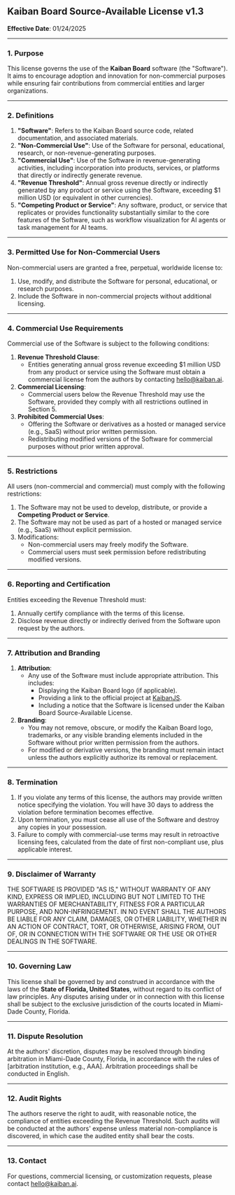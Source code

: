 ## **Kaiban Board Source-Available License v1.3**

**Effective Date**: 01/24/2025

---

### **1. Purpose**
This license governs the use of the **Kaiban Board** software (the "Software"). It aims to encourage adoption and innovation for non-commercial purposes while ensuring fair contributions from commercial entities and larger organizations.

---

### **2. Definitions**
1. **"Software"**: Refers to the Kaiban Board source code, related documentation, and associated materials.
2. **"Non-Commercial Use"**: Use of the Software for personal, educational, research, or non-revenue-generating purposes.
3. **"Commercial Use"**: Use of the Software in revenue-generating activities, including incorporation into products, services, or platforms that directly or indirectly generate revenue.
4. **"Revenue Threshold"**: Annual gross revenue directly or indirectly generated by any product or service using the Software, exceeding $1 million USD (or equivalent in other currencies).
5. **"Competing Product or Service"**: Any software, product, or service that replicates or provides functionality substantially similar to the core features of the Software, such as workflow visualization for AI agents or task management for AI teams.

---

### **3. Permitted Use for Non-Commercial Users**
Non-commercial users are granted a free, perpetual, worldwide license to:
1. Use, modify, and distribute the Software for personal, educational, or research purposes.
2. Include the Software in non-commercial projects without additional licensing.

---

### **4. Commercial Use Requirements**
Commercial use of the Software is subject to the following conditions:
1. **Revenue Threshold Clause**:
   - Entities generating annual gross revenue exceeding $1 million USD from any product or service using the Software must obtain a commercial license from the authors by contacting [hello@kaiban.ai](mailto:hello@kaiban.ai).
2. **Commercial Licensing**:
   - Commercial users below the Revenue Threshold may use the Software, provided they comply with all restrictions outlined in Section 5.
3. **Prohibited Commercial Uses**:
   - Offering the Software or derivatives as a hosted or managed service (e.g., SaaS) without prior written permission.
   - Redistributing modified versions of the Software for commercial purposes without prior written approval.

---

### **5. Restrictions**
All users (non-commercial and commercial) must comply with the following restrictions:
1. The Software may not be used to develop, distribute, or provide a **Competing Product or Service**.
2. The Software may not be used as part of a hosted or managed service (e.g., SaaS) without explicit permission.
3. Modifications:
   - Non-commercial users may freely modify the Software.
   - Commercial users must seek permission before redistributing modified versions.

---

### **6. Reporting and Certification**
Entities exceeding the Revenue Threshold must:
1. Annually certify compliance with the terms of this license.
2. Disclose revenue directly or indirectly derived from the Software upon request by the authors.

---

### **7. Attribution and Branding**
1. **Attribution**:
   - Any use of the Software must include appropriate attribution. This includes:
     - Displaying the Kaiban Board logo (if applicable).
     - Providing a link to the official project at [KaibanJS](https://kaibanjs.com).
     - Including a notice that the Software is licensed under the Kaiban Board Source-Available License.
2. **Branding**:
   - You may not remove, obscure, or modify the Kaiban Board logo, trademarks, or any visible branding elements included in the Software without prior written permission from the authors.
   - For modified or derivative versions, the branding must remain intact unless the authors explicitly authorize its removal or replacement.

---

### **8. Termination**
1. If you violate any terms of this license, the authors may provide written notice specifying the violation. You will have 30 days to address the violation before termination becomes effective.
2. Upon termination, you must cease all use of the Software and destroy any copies in your possession.
3. Failure to comply with commercial-use terms may result in retroactive licensing fees, calculated from the date of first non-compliant use, plus applicable interest.

---

### **9. Disclaimer of Warranty**
THE SOFTWARE IS PROVIDED "AS IS," WITHOUT WARRANTY OF ANY KIND, EXPRESS OR IMPLIED, INCLUDING BUT NOT LIMITED TO THE WARRANTIES OF MERCHANTABILITY, FITNESS FOR A PARTICULAR PURPOSE, AND NON-INFRINGEMENT. IN NO EVENT SHALL THE AUTHORS BE LIABLE FOR ANY CLAIM, DAMAGES, OR OTHER LIABILITY, WHETHER IN AN ACTION OF CONTRACT, TORT, OR OTHERWISE, ARISING FROM, OUT OF, OR IN CONNECTION WITH THE SOFTWARE OR THE USE OR OTHER DEALINGS IN THE SOFTWARE.

---

### **10. Governing Law**
This license shall be governed by and construed in accordance with the laws of the **State of Florida, United States**, without regard to its conflict of law principles. Any disputes arising under or in connection with this license shall be subject to the exclusive jurisdiction of the courts located in Miami-Dade County, Florida.

---

### **11. Dispute Resolution**
At the authors' discretion, disputes may be resolved through binding arbitration in Miami-Dade County, Florida, in accordance with the rules of [arbitration institution, e.g., AAA]. Arbitration proceedings shall be conducted in English.

---

### **12. Audit Rights**
The authors reserve the right to audit, with reasonable notice, the compliance of entities exceeding the Revenue Threshold. Such audits will be conducted at the authors' expense unless material non-compliance is discovered, in which case the audited entity shall bear the costs.

---

### **13. Contact**
For questions, commercial licensing, or customization requests, please contact [hello@kaiban.ai](mailto:hello@kaiban.ai).
